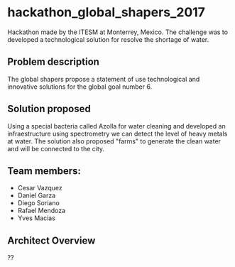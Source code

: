 # hackathon_global_shapers_2017
Hackathon made by the ITESM at Monterrey, Mexico. The challenge was to developed a technological solution for resolve the shortage of water.

## Problem description
The global shapers propose a statement of use technological and innovative solutions for the global goal number 6. 

## Solution proposed
Using a special bacteria called Azolla for water cleaning and developed an infraestructure using spectrometry we can detect the level of heavy metals at water. The solution also proposed "farms" to generate the clean water and will be connected to the city.

## Team members: 
* Cesar Vazquez
* Daniel Garza
* Diego Soriano
* Rafael Mendoza
* Yves Macias 

## Architect Overview
??
